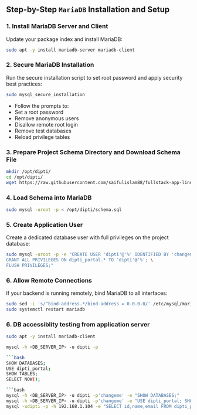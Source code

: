 ## Step-by-Step `MariaDB` Installation and Setup

### 1. Install MariaDB Server and Client
Update your package index and install MariaDB:

```bash
sudo apt -y install mariadb-server mariadb-client
```

### 2. Secure MariaDB Installation

Run the secure installation script to set root password and apply security best practices:

```bash
sudo mysql_secure_installation
```
  - Follow the prompts to:
  - Set a root password
  - Remove anonymous users
  - Disallow remote root login
  - Remove test databases
  - Reload privilege tables

### 3. Prepare Project Schema Directory and Download Schema File

```bash
mkdir /opt/dipti/
cd /opt/dipti/
wget https://raw.githubusercontent.com/saifulislam88/fullstack-app-linux/main/db/schema.sql -O schema.sql
```
### 4. Load Schema into MariaDB

```bash
sudo mysql -uroot -p < /opt/dipti/schema.sql
```
### 5. Create Application User
Create a dedicated database user with full privileges on the project database:
```bash
sudo mysql -uroot -p -e "CREATE USER 'dipti'@'%' IDENTIFIED BY 'changeme'; \
GRANT ALL PRIVILEGES ON dipti_portal.* TO 'dipti'@'%'; \
FLUSH PRIVILEGES;"
```
### 6. Allow Remote Connections
If your backend is running remotely, bind MariaDB to all interfaces:

```bash
sudo sed -i 's/^bind-address.*/bind-address = 0.0.0.0/' /etc/mysql/mariadb.conf.d/50-server.cnf
sudo systemctl restart mariadb
```

### 6. DB accessiblity testing from application server

```bash
sudo apt -y install mariadb-client
```
```bash
mysql -h <DB_SERVER_IP> -u dipti -p

```bash
SHOW DATABASES;
USE dipti_portal;
SHOW TABLES;
SELECT NOW();

```bash
mysql -h <DB_SERVER_IP> -u dipti -p'changeme' -e "SHOW DATABASES;"
mysql -h <DB_SERVER_IP> -u dipti -p'changeme' -e "USE dipti_portal; SHOW TABLES;"
mysql -udipti -p -h 192.168.1.104 -e "SELECT id,name,email FROM dipti_portal.students ORDER BY id DESC LIMIT 5
